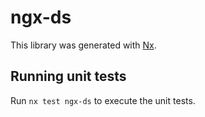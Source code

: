 # ngx-ds

This library was generated with [Nx](https://nx.dev).

## Running unit tests

Run `nx test ngx-ds` to execute the unit tests.
